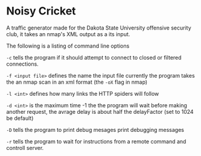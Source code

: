 # Noisy Cricket

A traffic generator made for the Dakota State University offensive security club, it takes an nmap's XML output as a its input.

The following is a listing of command line options

`-c` tells the program if it should attempt to connect to closed or filtered connections.

`-f <input file>` defines the name the input file currently the program takes the an nmap scan in an xml format (the `-oX` flag in nmap)

`-l <int>` defines how many links the HTTP spiders will follow

`-d <int>` is the maximum time -1 the the program will wait before making another request, the avrage delay is about half the delayFactor (set to 1024 be default)

`-D` tells the program to print debug mesages print debugging messages

`-r` tells the program to wait for instructions from a remote command and controll server.
